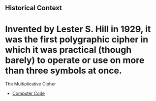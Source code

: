 
## Historical Context


Invented by Lester S. Hill in 1929, it was the first polygraphic cipher in which it was practical (though barely) to operate or use on more than three symbols at once.
=======
The Multiplicative Cipher


* [Computer Code](Code.md)
